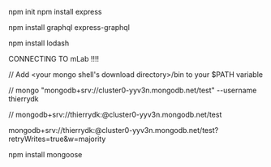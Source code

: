 npm init
npm install express

npm install graphql express-graphql

npm install lodash


CONNECTING TO     mLab   !!!!

// Add <your mongo shell's download directory>/bin to your $PATH variable

// mongo "mongodb+srv://cluster0-yyv3n.mongodb.net/test"  --username thierrydk

// mongodb+srv://thierrydk:<password>@cluster0-yyv3n.mongodb.net/test

mongodb+srv://thierrydk:<password>@cluster0-yyv3n.mongodb.net/test?retryWrites=true&w=majority

npm install mongoose